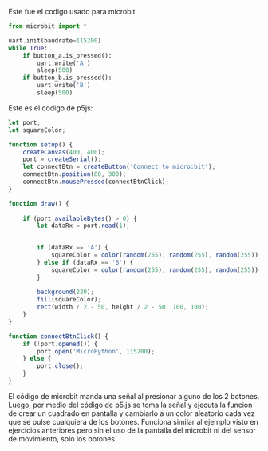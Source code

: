 
Este fue el codigo usado para microbit
``` py
from microbit import *

uart.init(baudrate=115200)
while True:
    if button_a.is_pressed():
        uart.write('A')
        sleep(500)
    if button_b.is_pressed():
        uart.write('B')
        sleep(500)
```

Este es el codigo de p5js:

``` js
let port;
let squareColor; 

function setup() {
    createCanvas(400, 400);
    port = createSerial();
    let connectBtn = createButton('Connect to micro:bit');
    connectBtn.position(80, 300);
    connectBtn.mousePressed(connectBtnClick);
}

function draw() {
    
    if (port.availableBytes() > 0) {
        let dataRx = port.read(1);

        
        if (dataRx == 'A') {
            squareColor = color(random(255), random(255), random(255));
        } else if (dataRx == 'B') {
            squareColor = color(random(255), random(255), random(255));
        }
        
        background(220);
        fill(squareColor);
        rect(width / 2 - 50, height / 2 - 50, 100, 100); 
    }
}

function connectBtnClick() {
    if (!port.opened()) {
        port.open('MicroPython', 115200);
    } else {
        port.close();
    }
}
```

El código de microbit manda una señal al presionar alguno de los 2 botones. Luego, por medio del código de p5.js se toma la señal y ejecuta la funcion de crear un cuadrado en pantalla y cambiarlo a un color aleatorio cada vez que se pulse cualquiera de los botones. Funciona similar al ejemplo visto en ejercicios anteriores pero sin el uso de la pantalla del microbit ni del sensor de movimiento, solo los botones.
